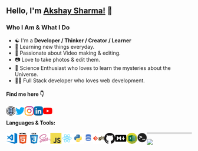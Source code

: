 ## Hello, I'm [Akshay Sharma!](https://portfolio-akshay.netlify.com/) 👋

### Who I Am & What I Do

- ☯ I'm a **Developer / Thinker / Creator / Learner**
- 🌱 Learning new things everyday.
- 🎥 Passionate about Video making & editing.
- 📷 Love to take photos & edit them.
- 🚀 Science Enthusiast who loves to learn the mysteries about the Universe.
- 👨‍💻 Full Stack developer who loves web development.

#### Find me here 👇

<a href="https://www.developeratease.com/">
  <img align="left" alt="Akshay Sharma | Website" width="25px" src="./assets/internet.png" />
</a>
<a href="https://twitter.com/AkshayS2909">
  <img align="left" alt="Akshay Sharma | Twitter" width="25px" src="./assets/twitter.png" />
</a>
<a href="https://www.instagram.com/shirobakuno/">
  <img align="left" alt="Akshay Sharma | Instagram" width="25px" src="./assets/instagram.png" />
</a>
<a href="https://www.linkedin.com/in/akshay-sharma-7962ab13a/">
  <img align="left" alt="Akshay Sharma | LinkedIn" width="25px" src="./assets/linkedin.png" />
</a>
<a href="https://www.youtube.com/channel/UCsBMXC_pvHZkxSmGD-bLf0w?view_as=subscriber">
  <img align="left" alt="Akshay Sharma | Youtube" width="25px" src="./assets/youtube.png" />
</a>

<br />

#### Languages & Tools:

<img align="left" alt="Visual Studio Code" width="30px" src="https://raw.githubusercontent.com/github/explore/80688e429a7d4ef2fca1e82350fe8e3517d3494d/topics/visual-studio-code/visual-studio-code.png" />

<img align="left" alt="HTML5" width="30px" src="https://raw.githubusercontent.com/github/explore/80688e429a7d4ef2fca1e82350fe8e3517d3494d/topics/html/html.png" />

<img align="left" alt="CSS3" width="30px" src="https://raw.githubusercontent.com/github/explore/80688e429a7d4ef2fca1e82350fe8e3517d3494d/topics/css/css.png" />

<img align="left" alt="Sass" width="30px" src="https://raw.githubusercontent.com/github/explore/80688e429a7d4ef2fca1e82350fe8e3517d3494d/topics/sass/sass.png" />

<img align="left" alt="Javascript" width="30px" src="https://raw.githubusercontent.com/github/explore/80688e429a7d4ef2fca1e82350fe8e3517d3494d/topics/javascript/javascript.png" />

<img align="left" alt="React" width="30px" src="https://raw.githubusercontent.com/github/explore/80688e429a7d4ef2fca1e82350fe8e3517d3494d/topics/react/react.png" />

<img align="left" alt="Python" width="30px" src="https://raw.githubusercontent.com/github/explore/80688e429a7d4ef2fca1e82350fe8e3517d3494d/topics/python/python.png" />

<img align="left" alt="SQL" width="26px" src="https://raw.githubusercontent.com/github/explore/80688e429a7d4ef2fca1e82350fe8e3517d3494d/topics/sql/sql.png" />

<img align="left" alt="Git" width="30px" src="https://raw.githubusercontent.com/github/explore/80688e429a7d4ef2fca1e82350fe8e3517d3494d/topics/git/git.png" />

<img align="left" alt="GitHub" width="30px" src="https://raw.githubusercontent.com/github/explore/78df643247d429f6cc873026c0622819ad797942/topics/github/github.png" />

<img align="left" alt="Markdown" width="30px" src="https://raw.githubusercontent.com/github/explore/80688e429a7d4ef2fca1e82350fe8e3517d3494d/topics/markdown/markdown.png" />

<img align="left" alt="Excel" width="30px" width="30px" src="./assets/excel.png" />

<img align="left" alt="Terminal" width="26px" src="https://raw.githubusercontent.com/github/explore/80688e429a7d4ef2fca1e82350fe8e3517d3494d/topics/terminal/terminal.png" />

<hr>

<img align="center" src="https://github-readme-stats-1.vercel.app/api/top-langs/?username=akshay2996&layout=compact&theme=radical" />
